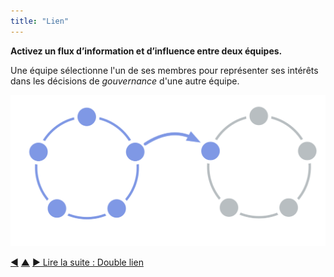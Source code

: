 ```yaml
---
title: "Lien"
---
```



<strong>Activez un flux d’information et d’influence entre deux équipes.</strong>

Une équipe sélectionne l'un de ses membres pour représenter ses intérêts dans les décisions de <dfn data-info="Gouvernance: Le processus de fixer des objectifs et de prendre et de modifier des décisions qui guident les gens pour les atteindre.">gouvernance</dfn> d'une autre équipe.

![Un cercle lié à un autre cercle](img/structural-patterns/link.png)

<div class="bottom-nav">
<a href="role.html" title="Retour à : Rôle">◀</a> <a href="building-organizations.html" title="Remonter: Construire les organisations">▲</a> <a href="double-linking.html" title="Lire la suite : Double lien">▶ Lire la suite : Double lien</a>
</div>


<script type="text/javascript">
Mousetrap.bind('g n', function() {
    window.location.href = 'double-linking.html';
    return false;
});
</script>

